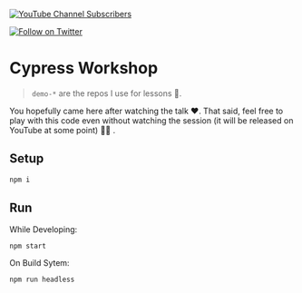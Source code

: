 [![YouTube Channel Subscribers](https://img.shields.io/youtube/channel/subscribers/UCGD_0i6L48hucTiiyhb5QzQ?style=social)](https://www.youtube.com/@basarat)

[![Follow on Twitter](https://img.shields.io/twitter/follow/basarat?style=social&logo=twitter)](https://twitter.com/basarat)

# Cypress Workshop

> `demo-*` are the repos I use for lessons 🌹.

You hopefully came here after watching the talk ❤️. That said, feel free to play with this code even without watching the session (it will be released on YouTube at some point) 👏🏻 .

## Setup 

```bash
npm i
```

## Run

While Developing: 

```
npm start
```

On Build Sytem: 

```
npm run headless
```


